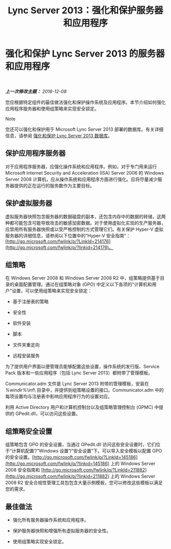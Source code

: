 ﻿---
title: Lync Server 2013：强化和保护服务器和应用程序
TOCTitle: 强化和保护 Lync Server 2013 的服务器和应用程序
ms:assetid: 9ca2b233-26f1-4d72-96e7-81a82c727806
ms:mtpsurl: https://technet.microsoft.com/zh-cn/library/Dn518331(v=OCS.15)
ms:contentKeyID: 60505967
ms.date: 12/10/2016
mtps_version: v=OCS.15
ms.translationtype: HT
---

# 强化和保护 Lync Server 2013 的服务器和应用程序

 

_**上一次修改主题：** 2016-12-08_

您应根据特定组件的最佳做法强化和保护操作系统及应用程序。本节介绍如何强化应用程序服务器和使用组策略来实现安全锁定。

> [!NOTE]  
> 您还可以强化和保护用于 Microsoft Lync Server 2013 部署的数据库。有关详细信息，请参阅 <a href="lync-server-2013-hardening-and-protecting-databases.md">强化和保护 Lync Server 2013 数据库</a>。



## 保护应用程序服务器

对于应用程序服务器，应强化操作系统和应用程序。例如，对于专门用来运行 Microsoft Internet Security and Acceleration (ISA) Server 2006 的 Windows Server 2008 计算机，应从操作系统和应用程序方面进行强化。应将尽量减少服务器提供的正在运行的服务数作为主要目标。

## 保护虚拟服务器

虚拟服务器快照包含服务器的数据磁盘的副本，还包含内存中的数据的转储，这两种都可能包含可能导致攻击的敏感加密数据。对于使用虚拟化实现的生产服务器，应禁用所有服务器快照或以受严格控制的方式管理它们。有关保护 Hyper-V 虚拟服务器的详细信息，请参阅以下位置中的“Hyper-V 安全指南”：[http://go.microsoft.com/fwlink/p/?LinkId=214176](http://go.microsoft.com/fwlink/p/?linkid=214176)。

## 组策略

在 Windows Server 2008 和 Windows Server 2008 R2 中，组策略提供基于目录的桌面配置管理。通过在组策略对象 (GPO) 中定义以下各项的"计算机和用户"设置，可以使用组策略来实现安全锁定：

  - 基于注册表的策略

  - 安全性

  - 软件安装

  - 脚本

  - 文件夹重定向

  - 远程安装服务

为了提供用户界面以便管理员能够配置这些设置，操作系统的发行版、Service Pack 版本和一些应用程序（包括 Lync Server 2013）都附带了管理模板。

Communicator.adm 文件是 Lync Server 2013 附带的管理模板，安装在 *%windir%*\\inf\\ 目录中，并提供到组策略设置的接口。Communicator.adm 中的每项设置均与注册表中影响应用程序行为的设置对应。

利用 Active Directory 用户和计算机控制台以及组策略管理控制台 (GPMC) 中提供的 GPedit.dll，可以访问这些设置。

## 组策略安全设置

组策略包含 GPO 的安全设置，当通过 GPedit.dll 访问这些安全设置时，它们位于“计算机配置”/“Windows 设置”/“安全设置”下。可以导入安全模板以配置 GPO 的安全设置。[http://go.microsoft.com/fwlink/p/?LinkId=145186](http://go.microsoft.com/fwlink/p/?linkid=145186) 上的 Windows Server 2008 安全指南和 [http://go.microsoft.com/fwlink/p/?LinkId=211882](http://go.microsoft.com/fwlink/p/?linkid=211882) 上的 Windows Server 2008 R2 安全合规性管理工具包包含大量示例模板，您可以修改这些模板以满足您的需求。

## 最佳做法

  - 强化所有服务器操作系统和应用程序。

  - 保护服务器快照和增强所有虚拟服务器的安全性。

  - 使用组策略实现安全锁定。

